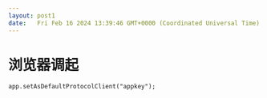 ```yaml
---
layout: post1
date:   Fri Feb 16 2024 13:39:46 GMT+0000 (Coordinated Universal Time)
---
```

# 浏览器调起

```
app.setAsDefaultProtocolClient("appkey");
```